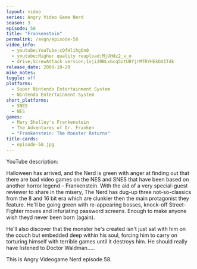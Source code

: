 ```yaml
---
layout: video
series: Angry Video Game Nerd
season: 3
episode: 58
title: "Frankenstein"
permalink: /avgn/episode-58
video_info:
  - youtube;YouTube;cOfHlihgOn0
  - youtube;Higher quality reupload;MjUHdz2_v_o
  - drive;ScrewAttack version;1vji20BLx6cq5otU8YjrMTRYHEkOd1Tdk
release_date: 2008-10-29
mike_notes:
toggle: off
platforms:
  - Super Nintendo Entertainment System
  - Nintendo Entertainment System
short_platforms:
  - SNES
  - NES
games:
  - Mary Shelley's Frankenstein
  - The Adventures of Dr. Franken
  - "Frankenstein: The Monster Returns"
title-cards:
  - episode-58.jpg
---
```


<p class="yt-description">YouTube description:</p>

Halloween has arrived, and the Nerd is green with anger at finding out that there are bad video games on the NES and SNES that have been based on another horror legend – Frankenstein. With the aid of a very special-guest reviewer to share in the misery, The Nerd has dug-up three not-so-classics from the 8 and 16 bit era which are clunkier then the main protagonist they feature. He'll be going green with re-appearing bosses, knock-off Street-Fighter moves and infuriating password screens. Enough to make anyone wish theyd never been born (again).

He'll also discover that the monster he's created isn't just sat with him on the couch but embedded deep within his soul, forcing him to carry on torturing himself with terrible games until it destroys him. He should really have listened to Doctor Waldman.....

This is Angry Videogame Nerd episode 58.